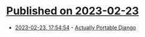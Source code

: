 # [Published on 2023-02-23](index.md)

* [2023-02-23, 17:54:54](https://lobste.rs/s/hy4tsk/actually_portable_django) - [Actually Portable Django](https://gist.github.com/ingenieroariel/8d0425b5b395d98afbf70b4643bd0845)
